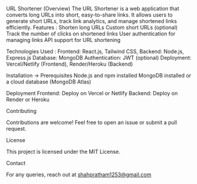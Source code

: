 URL Shortener 
(Overview)
The URL Shortener is a web application that converts long URLs into short, easy-to-share links.
It allows users to generate short URLs, track link analytics, and manage shortened links efficiently.
Features : 
Shorten long URLs
Custom short URLs (optional)
Track the number of clicks on shortened links
User authentication for managing links 
API support for URL shortening

Technologies Used : Frontend: React.js, Tailwind CSS, Backend: Node.js, Express.js Database: MongoDB
Authentication: JWT (optional)
Deployment: Vercel/Netlify (Frontend), Render/Heroku (Backend)

Installation -> Prerequisites
Node.js and npm installed
MongoDB installed or a cloud database (MongoDB Atlas)

Deployment
Frontend: Deploy on Vercel or Netlify
Backend: Deploy on Render or Heroku

Contributing

Contributions are welcome! Feel free to open an issue or submit a pull request.

License

This project is licensed under the MIT License.

Contact

For any queries, reach out at shahpratham1253@gmail.com
